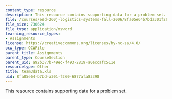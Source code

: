 ```yaml
---
content_type: resource
description: This resource contains supporting data for a problem set.
file: /courses/esd-260j-logistics-systems-fall-2006/8fa05e64b7bda301f2606877afa83398_team3data.xls
file_size: 730624
file_type: application/msword
learning_resource_types:
- Assignments
license: https://creativecommons.org/licenses/by-nc-sa/4.0/
ocw_type: OCWFile
parent_title: Assignments
parent_type: CourseSection
parent_uid: a92b377b-49ec-f493-2819-a0eccafc511e
resourcetype: Other
title: team3data.xls
uid: 8fa05e64-b7bd-a301-f260-6877afa83398
---
```

This resource contains supporting data for a problem set.